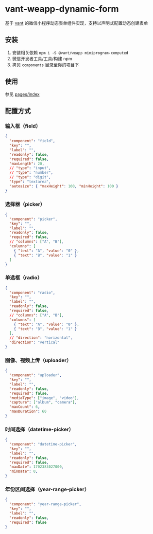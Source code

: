 # vant-weapp-dynamic-form

基于 [vant](https://vant-contrib.gitee.io/vant-weapp/#/home) 的微信小程序动态表单组件实现，支持以声明式配置动态创建表单

## 安装
1. 安装相关依赖 ```npm i -S @vant/weapp miniprogram-computed```
2. 微信开发者工具/工具/构建 npm
3. 拷贝 ```components``` 目录至你的项目下


## 使用
参见 [pages/index](./pages/index/index.wxml)

## 配置方式

### 输入框（field）
```json
{
  "component": "field",
  "key": "",
  "label": "",
  "readonly": false,
  "required": false,
  "maxLength": 20,
  // "type": "input",
  // "type": "number",
  // "type": "digit",
  "type": "textarea",
  "autosize": { "maxHeight": 100, "minHeight": 100 }
}
```

### 选择器（picker）
```json
{
  "component": "picker",
  "key": "",
  "label": "",
  "readonly": false,
  "required": false,
  // "columns": ["A", "B"],
  "columns": [
    { "text": "A", "value": "0" },
    { "text": "B", "value": "1" }
  ]
}
```

### 单选框（radio）
```json
{
  "component": "radio",
  "key": "",
  "label": "",
  "readonly": false,
  "required": false,
  // "columns": ["A", "B"],
  "columns": [
    { "text": "A", "value": "0" },
    { "text": "B", "value": "1" }
  ],
  // "direction": "horizontal",
  "direction": "vertical"
}
```

### 图像、视频上传（uploader）
```json
{
  "component": "uploader",
  "key": "",
  "label": "",
  "readonly": false,
  "required": false,
  "mediaType": ["image", "video"],
  "capture": ["album", "camera"],
  "maxCount": 6,
  "maxDuration": 60
}
```

### 时间选择（datetime-picker）
```json
{
  "component": "datetime-picker",
  "key": "",
  "label": "",
  "readonly": false,
  "required": false,
  "maxDate": 1702383027000,
  "minDate": 0,
}
```

### 年份区间选择（year-range-picker）
```json
{
  "component": "year-range-picker",
  "key": "",
  "label": "",
  "readonly": false,
  "required": false
}
```
